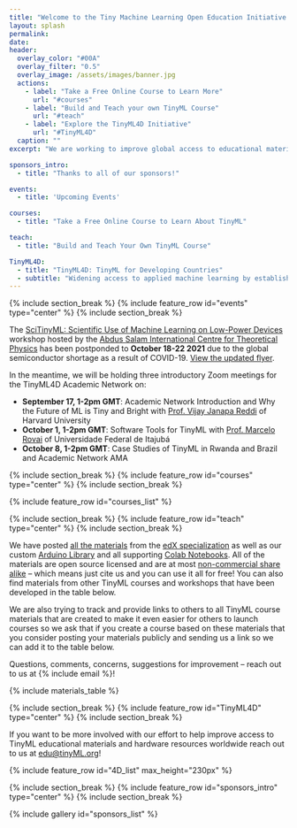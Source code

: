 ```yaml
---
title: "Welcome to the Tiny Machine Learning Open Education Initiative (TinyMLx)"
layout: splash
permalink: 
date:
header:
  overlay_color: "#00A"
  overlay_filter: "0.5"
  overlay_image: /assets/images/banner.jpg
  actions:
    - label: "Take a Free Online Course to Learn More"
      url: "#courses"
    - label: "Build and Teach your own TinyML Course"
      url: "#teach"
    - label: "Explore the TinyML4D Initiative"
      url: "#TinyML4D"
  caption: ""
excerpt: "We are working to improve global access to educational materials for the cutting-edge field of TinyML. TinyML brings the transformative power of machine learning (ML) to the performance- and power-constrained domain of embedded systems. Successful deployment in this field requires knowledge of applications, algorithms, hardware, and software."

sponsors_intro: 
  - title: "Thanks to all of our sponsors!"

events: 
  - title: 'Upcoming Events'

courses:
  - title: "Take a Free Online Course to Learn About TinyML"

teach:
  - title: "Build and Teach Your Own TinyML Course"

TinyML4D:
  - title: "TinyML4D: TinyML for Developing Countries"
  - subtitle: "Widening access to applied machine learning by establishing best practices in education."
---
```

{% include section_break %}
{% include feature_row id="events" type="center" %}
{% include section_break %}

The [SciTinyML: Scientific Use of Machine Learning on Low-Power Devices](http://indico.ictp.it/event/9622/) workshop hosted by the [Abdus Salam International Centre for Theoretical Physics](https://www.ictp.it/) has been postponded to **October 18-22 2021** due to the global semiconductor shortage as a result of COVID-19. [View the updated flyer](/assets/images/4D/2021ICTPWorkshop.png). 

In the meantime, we will be holding three introductory Zoom meetings for the TinyML4D Academic Network on:
+ **September 17, 1-2pm GMT**: Academic Network Introduction and Why the Future of ML is Tiny and Bright with [Prof. Vijay Janapa Reddi](https://scholar.harvard.edu/vijay-janapa-reddi/home) of Harvard University
+ **October 1, 1-2pm GMT**: Software Tools for TinyML with [Prof. Marcelo Rovai](https://github.com/Mjrovai) of Universidade Federal de Itajubá
+ **October 8, 1-2pm GMT**: Case Studies of TinyML in Rwanda and Brazil and Academic Network AMA




{% include section_break %}
{% include feature_row id="courses" type="center" %}
{% include section_break %}

{% include feature_row id="courses_list" %}



{% include section_break %}
{% include feature_row id="teach" type="center" %}
{% include section_break %}

We have posted [all the materials](https://github.com/tinyMLx/courseware/tree/master/edX) from the [edX specialization](https://www.edx.org/professional-certificate/harvardx-tiny-machine-learning) as well as our custom [Arduino Library](https://github.com/tinyMLx/arduino-library) and all supporting [Colab Notebooks](https://github.com/tinyMLx/colabs). All of the materials are open source licensed and are at most [non-commercial share alike](https://creativecommons.org/licenses/by-nc-sa/4.0/) – which means just cite us and you can use it all for free! You can also find materials from other TinyML courses and workshops that have been developed in the table below.

We are also trying to track and provide links to others to all TinyML course materials that are created to make it even easier for others to launch courses so we ask that if you create a course based on these materials that you consider posting your materials publicly and sending us a link so we can add it to the table below.

Questions, comments, concerns, suggestions for improvement – reach out to us at {% include email %}!

{% include materials_table %}



{% include section_break %}
{% include feature_row id="TinyML4D" type="center" %}
{% include section_break %}

If you want to be more involved with our effort to help improve access to TinyML educational materials and hardware resources worldwide reach out to us at edu@tinyML.org!

{% include feature_row id="4D_list" max_height="230px" %}

{% include section_break %}
{% include feature_row id="sponsors_intro" type="center" %}
{% include section_break %}

{% include gallery id="sponsors_list" %}